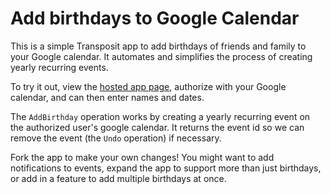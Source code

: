 # Add birthdays to Google Calendar

This is a simple Transposit app to add birthdays of friends and family to your Google calendar. It automates and simplifies the process of creating yearly recurring events.

To try it out, view the [hosted app page](https://birthday-reminders-ppgv4.transposit.io/), authorize with your Google calendar, and can then enter names and dates.

The `AddBirthday` operation works by creating a yearly recurring event on the authorized user's google calendar. It returns the event id so we can remove the event (the `Undo` operation) if necessary.

Fork the app to make your own changes! You might want to add notifications to events, expand the app to support more than just birthdays, or add in a feature to add multiple birthdays at once.

